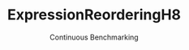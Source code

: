 ---
layout: default
title: ExpressionReorderingH8
subtitle: Continuous Benchmarking
selected: Expression_Reordering
expanded: Benchmarking
benchmark: /individual_results/ExpressionReorderingH8.html
---